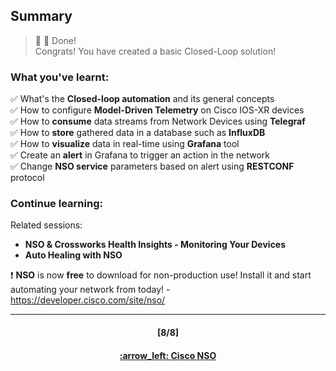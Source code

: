## Summary

> :clap: :tada: Done!  
> Congrats! You have created a basic Closed-Loop solution!

### What you've learnt:  
:white_check_mark:  What's the **Closed-loop automation** and its general concepts  
:white_check_mark:  How to configure **Model-Driven Telemetry** on Cisco IOS-XR devices  
:white_check_mark:  How to **consume** data streams from Network Devices using **Telegraf**  
:white_check_mark:  How to **store** gathered data in a database such as **InfluxDB**  
:white_check_mark:  How to **visualize** data in real-time using **Grafana** tool    
:white_check_mark:  Create an **alert** in Grafana to trigger an action in the network  
:white_check_mark:  Change **NSO service** parameters based on alert using **RESTCONF** protocol  

### Continue learning:
Related sessions:
-	**NSO & Crossworks Health Insights - Monitoring Your Devices**
-	**Auto Healing with NSO**

:exclamation: **NSO** is now **free** to download for non-production use! Install it and start automating your network from today! - https://developer.cisco.com/site/nso/

---
<h4 align="center">[8/8]</h4>
<h4 align="center"> <a href="/readme/6.md"> :arrow_left: Cisco NSO </h4>
